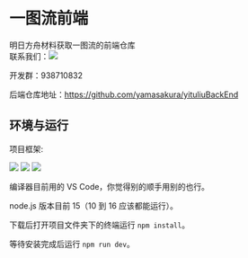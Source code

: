 # 一图流前端

明日方舟材料获取一图流的前端仓库<br>
联系我们：[![](https://img.shields.io/badge/dynamic/json?color=FE7398&label=bilibili&prefix=%E7%B2%89%E4%B8%9D%E6%95%B0%3A&query=%24.data.totalSubs&url=https%3A%2F%2Fapi.spencerwoo.com%2Fsubstats%2F%3Fsource%3Dbilibili%26queryKey%3D688411531)](https://space.bilibili.com/688411531)

开发群：938710832

后端仓库地址：https://github.com/yamasakura/yituliuBackEnd

## 环境与运行

项目框架:

![](https://img.shields.io/badge/Vue-2.6.11-brightgreen)
![](https://img.shields.io/badge/Nuxt.js-2.13.3-brightgreen)
![](https://img.shields.io/badge/elementui-2.13.2-brightgreen)

编译器目前用的 VS Code，你觉得别的顺手用别的也行。

node.js 版本目前 15（10 到 16 应该都能运行）。

下载后打开项目文件夹下的终端运行 `npm install`。

等待安装完成后运行 `npm run dev`。
